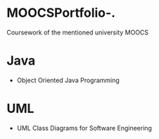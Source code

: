 # MOOCSPortfolio-.
Coursework of the mentioned university MOOCS 


# Java 
* Object Oriented Java Programming

# UML 
* UML Class Diagrams for Software Engineering

